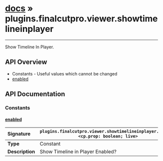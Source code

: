 # [docs](index.md) » plugins.finalcutpro.viewer.showtimelineinplayer
---

Show Timeline In Player.

## API Overview
* Constants - Useful values which cannot be changed
 * [enabled](#enabled)

## API Documentation

### Constants

#### [enabled](#enabled)
| <span style="float: left;">**Signature**</span> | <span style="float: left;">`plugins.finalcutpro.viewer.showtimelineinplayer.enabled <cp.prop: boolean; live>` </span>                                                          |
| -----------------------------------------------------|---------------------------------------------------------------------------------------------------------|
| **Type**                                             | Constant                                                                                         |
| **Description**                                      | Show Timeline in Player Enabled?                                                                                         |

